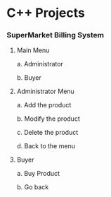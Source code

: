 # C++ Projects

### SuperMarket Billing System

1. Main Menu

   a. Administrator
   
   b. Buyer 

2. Administrator Menu

   a.  Add the product

   b.  Modify the product

   c.  Delete the product

   d.  Back to the menu

3. Buyer
   
   a.  Buy Product

   b.  Go back
